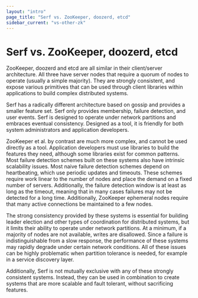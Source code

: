 ```yaml
---
layout: "intro"
page_title: "Serf vs. ZooKeeper, doozerd, etcd"
sidebar_current: "vs-other-zk"
---
```


# Serf vs. ZooKeeper, doozerd, etcd

ZooKeeper, doozerd and etcd are all similar in their client/server
architecture. All three have server nodes that require a quorum of
nodes to operate (usually a simple majority). They are strongly consistent,
and expose various primitives that can be used through client libraries within
applications to build complex distributed systems.

Serf has a radically different architecture based on gossip and provides a
smaller feature set. Serf only provides membership, failure detection,
and user events. Serf is designed to operate under network partitions
and embraces eventual consistency. Designed as a tool, it is friendly
for both system administrators and application developers.

ZooKeeper et al. by contrast are much more complex, and cannot be used directly
as a tool. Application developers must use libraries to build the features
they need, although some libraries exist for common patterns. Most failure
detection schemes built on these systems also have intrinsic scalability issues.
Most naive failure detection schemes depend on heartbeating, which use
periodic updates and timeouts. These schemes require work linear to
the number of nodes and place the demand on a fixed number of servers.
Additionally, the failure detection window is at least as long as the timeout,
meaning that in many cases failures may not be detected for a long time.
Additionally, ZooKeeper ephemeral nodes require that many active connections
be maintained to a few nodes.

The strong consistency provided by these systems is essential for building leader
election and other types of coordination for distributed systems, but it limits
their ability to operate under network partitions. At a minimum, if a majority of
nodes are not available, writes are disallowed. Since a failure is indistinguishable
from a slow response, the performance of these systems may rapidly degrade
under certain network conditions. All of these issues can be highly
problematic when partition tolerance is needed, for example in a service
discovery layer.

Additionally, Serf is not mutually exclusive with any of these strongly
consistent systems. Instead, they can be used in combination to create systems
that are more scalable and fault tolerant, without sacrificing features.
